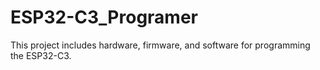 # ESP32-C3_Programer
This project includes hardware, firmware, and software for programming the ESP32-C3.
